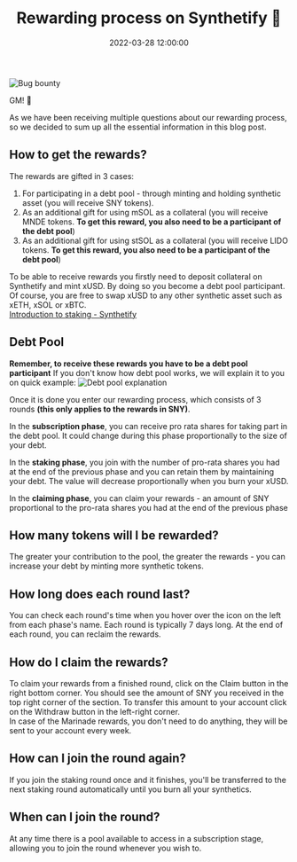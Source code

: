 ﻿---
title: 'Rewarding process on Synthetify 🎁'
date: '2022-03-28 12:00:00'
description: 'Introduction into rewarding process'
image: '/blog/rewards/1.png'
---

![Bug bounty](/blog/rewards/1.png 'horizontal')

GM! 👋

As we have been receiving multiple questions about our rewarding process, so we decided to sum up all the essential information in this blog post.

## How to get the rewards?

The rewards are gifted in 3 cases:

1.  For participating in a debt pool - through minting and holding synthetic asset (you will receive SNY tokens).
2.  As an additional gift for using mSOL as a collateral (you will receive MNDE tokens. **To get this reward, you also need to be a participant of the debt pool**)
3.  As an additional gift for using stSOL as a collateral (you will receive LIDO tokens. **To get this reward, you also need to be a participant of the debt pool**)

To be able to receive rewards you firstly need to deposit collateral on Synthetify and mint xUSD. By doing so you become a debt pool participant.  
Of course, you are free to swap xUSD to any other synthetic asset such as xETH, xSOL or xBTC.  
[Introduction to staking - Synthetify](https://synthetify.io/blog/staking)

## Debt Pool
**Remember, to receive these rewards you have to be a debt pool participant**
If you don't know how debt pool works, we will explain it to you on quick example:
![Debt pool explanation](/blog/how-to-earn-5/2.png 'horizontal')

Once it is done you enter our rewarding process, which consists of 3 rounds **(this only applies to the rewards in SNY)**.

In the **subscription phase**, you can receive pro rata shares for taking part in the debt pool. It could change during this phase proportionally to the size of your debt.

In the **staking phase**, you join with the number of pro-rata shares you had at the end of the previous phase and you can retain them by maintaining your debt. The value will decrease proportionally when you burn your xUSD.

In the **claiming phase**, you can claim your rewards - an amount of SNY proportional to the pro-rata shares you had at the end of the previous phase

## How many tokens will I be rewarded?

The greater your contribution to the pool, the greater the rewards - you can increase your debt by minting more synthetic tokens.

## How long does each round last?

You can check each round's time when you hover over the icon on the left from each phase's name. Each round is typically 7 days long. At the end of each round, you can reclaim the rewards.

## How do I claim the rewards?

To claim your rewards from a finished round, click on the Claim button in the right bottom corner. You should see the amount of SNY you received in the top right corner of the section. To transfer this amount to your account click on the Withdraw button in the left-right corner.  
In case of the Marinade rewards, you don't need to do anything, they will be sent to your account every week.

## How can I join the round again?

If you join the staking round once and it finishes, you'll be transferred to the next staking round automatically until you burn all your synthetics.

## When can I join the round?

At any time there is a pool available to access in a subscription stage, allowing you to join the round whenever you wish to.
